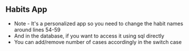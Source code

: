 ## Habits App

- Note - It's a personalized app so you need to change the habit names around lines 54-59
- And in the database, if you want to access it using sql directly
- You can add/remove number of cases accordingly in the switch case